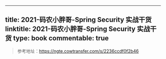 
---
title: 2021-码农小胖哥-Spring Security 实战干货
linktitle: 2021-码农小胖哥-Spring Security 实战干货
type: book
commentable: true
---

> 参考地址：https://ngte.cowtransfer.com/s/2236ccdf0f2b46

    